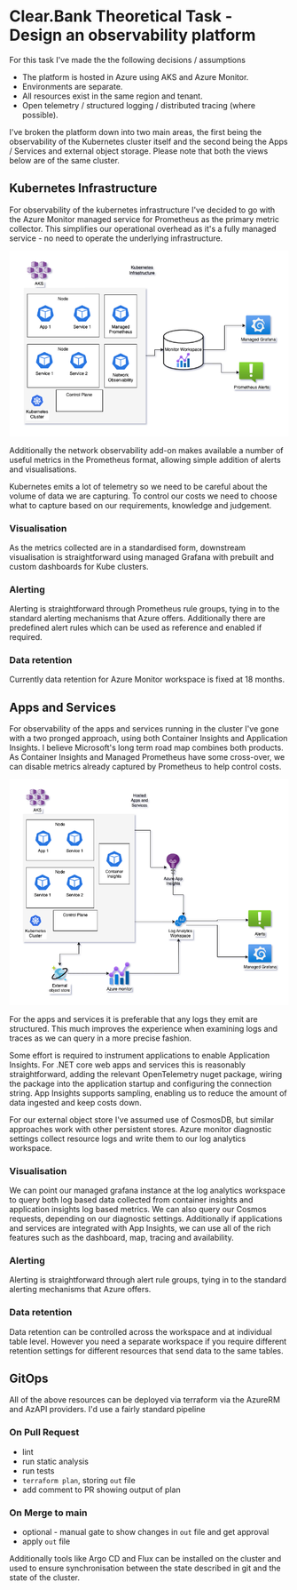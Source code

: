 # Clear.Bank Theoretical Task - Design an observability platform

For this task I've made the the following decisions / assumptions
* The platform is hosted in Azure using AKS and Azure Monitor.
* Environments are separate.
* All resources exist in the same region and tenant.
* Open telemetry / structured logging / distributed tracing (where possible).

I've broken the platform down into two main areas, the first being the observability of the Kubernetes cluster itself and the second being the Apps / Services and external object storage. Please note that both the views below are of the same cluster.

## Kubernetes Infrastructure
For observability of the kubernetes infrastructure I've decided to go with the Azure Monitor managed service for Prometheus as the primary metric collector. This simplifies our operational overhead as it's a fully managed service - no need to operate the underlying infrastructure. 

![Cluster observability](cluster.png)

Additionally the network observability add-on makes available a number of useful metrics in the Prometheus format, allowing simple addition of alerts and visualisations.

Kubernetes emits a lot of telemetry so we need to be careful about the volume of data we are capturing. To control our costs we need to choose what to capture based on our requirements, knowledge and judgement.

### Visualisation
As the metrics collected are in a standardised form, downstream visualisation is straightforward using managed Grafana with prebuilt and custom dashboards for Kube clusters. 

### Alerting
Alerting is straightforward through Prometheus rule groups, tying in to the standard alerting mechanisms that Azure offers. Additionally there are predefined alert rules which can be used as reference and enabled if required.

### Data retention
Currently data retention for Azure Monitor workspace is fixed at 18 months.

## Apps and Services
For observability of the apps and services running in the cluster I've gone with a two pronged approach, using both Container Insights and Application Insights. I believe Microsoft's long term road map combines both products. As Container Insights and Managed Prometheus have some cross-over, we can disable metrics already captured by Prometheus to help control costs.

![Apps and Services observability](apps-services.png)

For the apps and services it is preferable that any logs they emit are structured. This much improves the experience when examining logs and traces as we can query in a more precise fashion. 

Some effort is required to instrument applications to enable Application Insights. For .NET core web apps and services this is reasonably straightforward, adding the relevant OpenTelemetry nuget package, wiring the package into the application startup and configuring the connection string. App Insights supports sampling, enabling us to reduce the amount of data ingested and keep costs down.

For our external object store I've assumed use of CosmosDB, but similar approaches work with other persistent stores. Azure monitor diagnostic settings collect resource logs and write them to our log analytics workspace.

### Visualisation
We can point our managed grafana instance at the log analytics workspace to query both log based data collected from container insights and application insights log based metrics. We can also query our Cosmos requests, depending on our diagnostic settings.
Additionally if applications and services are integrated with App Insights, we can use all of the rich features such as the dashboard, map, tracing and availability.

### Alerting
Alerting is straightforward through alert rule groups, tying in to the standard alerting mechanisms that Azure offers. 

### Data retention 

Data retention can be controlled across the workspace and at individual table level. However you need a separate workspace if you require different retention settings for different resources that send data to the same tables.

## GitOps
All of the above resources can be deployed via terraform via the AzureRM and AzAPI providers. 
I'd use a fairly standard pipeline

### On Pull Request
* lint
* run static analysis
* run tests
* `terraform plan`, storing `out` file
* add comment to PR showing output of plan

### On Merge to main
* optional - manual gate to show changes in `out` file and get approval
* apply `out` file


Additionally tools like Argo CD and Flux can be installed on the cluster and used to ensure synchronisation between the state described in git and the state of the cluster.
